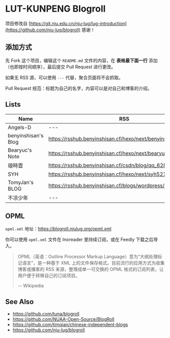 # LUT-KUNPENG Blogroll

项目修改自 [https://git.nju.edu.cn/nju-lug/lug-introduction](https://github.com/nju-lug/blogroll) 
感谢！


## 添加方式

先 Fork 这个项目，编辑这个 `README.md` 文件的内容，在 **表格最下面一行** 添加（也即按时间顺序），最后提交 Pull Request 进行更改。

如果无 RSS 源，可以使用 `---` 代替，聚合页面将不会抓取。

Pull Request 规范：标题为自己的名字，内容可以是对自己和博客的介绍。


## Lists

| Name | RSS | HTML |
| --   | --  | --   |
| Angels-D | --- | https://angels-d.github.io/ |
| benyinshisan's Blog | https://rsshub.benyinshisan.cf/hexo/next/benyinshisan.cf | https://benyinshisan.cf/ |
| Bearyuc's Note | https://rsshub.benyinshisan.cf/hexo/next/bearyuc.cn | https://bearyuc.cn/ |
| 琅時壹 | https://rsshub.benyinshisan.cf/csdn/blog/qq_62852431 | https://blog.csdn.net/qq_62852431 |
| SYH | https://rsshub.benyinshisan.cf/hexo/next/syh521.cn | http://syh521.cn/ |
| TomyJan's BLOG | https://rsshub.benyinshisan.cf/blogs/wordpress/blog.tomys.top | https://blog.tomys.top/ |
| 不凉少年 | --- | https://www.cnblogs.com/fpgboy |



## OPML

`opml.xml` 地址：https://blogroll.njulug.org/opml.xml

你可以使用 `opml.xml` 文件在 Inoreader 里持续订阅，或在 Feedly 下载之后导入。

> OPML（英语：Outline Processor Markup Language）意为“大纲处理标记语言”，是一种基于 XML 上的文件保存格式。目前流行的应用方式为收集博客或播客的 RSS 来源，整理成单一可交换的 OPML 格式的订阅列表，让用户便于转移自己的订阅项目。
>
> -- Wikipedia


## See Also

- https://github.com/tuna/blogroll
- https://github.com/NUAA-Open-Source/BlogRoll
- https://github.com/timqian/chinese-independent-blogs
- https://github.com/nju-lug/blogroll
